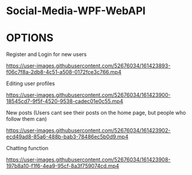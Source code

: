 # Social-Media-WPF-WebAPI

# OPTIONS

Register and Login for new users

https://user-images.githubusercontent.com/52676034/161423893-f06c7f8a-2db8-4c51-a508-0172fce3c766.mp4



Editing user profiles

https://user-images.githubusercontent.com/52676034/161423900-18545cd7-9f5f-4520-9538-cadec01e0c55.mp4



New posts (Users cant see their posts on the home page, but people who follow them can)

https://user-images.githubusercontent.com/52676034/161423902-ecd49ad8-85a6-488b-bab3-78486ec5b0d9.mp4



Chatting function

https://user-images.githubusercontent.com/52676034/161423908-197b8a10-f1f6-4ea9-95cf-8a3f759074cd.mp4
